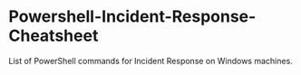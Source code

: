 # Powershell-Incident-Response-Cheatsheet
List of PowerShell commands for Incident Response on Windows machines.
